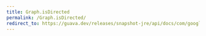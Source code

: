 ```yaml
---
title: Graph.isDirected
permalink: /Graph.isDirected/
redirect_to: https://guava.dev/releases/snapshot-jre/api/docs/com/google/common/graph/Graph.html#isDirected--
---
```

